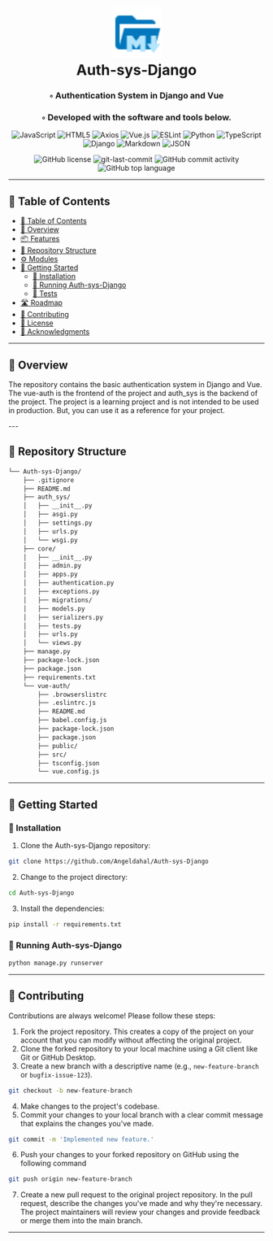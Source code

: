 <div align="center">
<h1 align="center">
<img src="https://raw.githubusercontent.com/PKief/vscode-material-icon-theme/ec559a9f6bfd399b82bb44393651661b08aaf7ba/icons/folder-markdown-open.svg" width="100" />
<br>Auth-sys-Django</h1>
<h3>◦ Authentication System in Django and Vue</h3>
<h3>◦ Developed with the software and tools below.</h3>

<p align="center">
<img src="https://img.shields.io/badge/JavaScript-F7DF1E.svg?style&logo=JavaScript&logoColor=black" alt="JavaScript" />
<img src="https://img.shields.io/badge/HTML5-E34F26.svg?style&logo=HTML5&logoColor=white" alt="HTML5" />
<img src="https://img.shields.io/badge/Axios-5A29E4.svg?style&logo=Axios&logoColor=white" alt="Axios" />
<img src="https://img.shields.io/badge/Vue.js-4FC08D.svg?style&logo=vuedotjs&logoColor=white" alt="Vue.js" />
<img src="https://img.shields.io/badge/ESLint-4B32C3.svg?style&logo=ESLint&logoColor=white" alt="ESLint" />

<img src="https://img.shields.io/badge/Python-3776AB.svg?style&logo=Python&logoColor=white" alt="Python" />
<img src="https://img.shields.io/badge/TypeScript-3178C6.svg?style&logo=TypeScript&logoColor=white" alt="TypeScript" />
<img src="https://img.shields.io/badge/Django-092E20.svg?style&logo=Django&logoColor=white" alt="Django" />
<img src="https://img.shields.io/badge/Markdown-000000.svg?style&logo=Markdown&logoColor=white" alt="Markdown" />
<img src="https://img.shields.io/badge/JSON-000000.svg?style&logo=JSON&logoColor=white" alt="JSON" />
</p>
<img src="https://img.shields.io/github/license/Angeldahal/Auth-sys-Django?style&color=5D6D7E" alt="GitHub license" />
<img src="https://img.shields.io/github/last-commit/Angeldahal/Auth-sys-Django?style&color=5D6D7E" alt="git-last-commit" />
<img src="https://img.shields.io/github/commit-activity/m/Angeldahal/Auth-sys-Django?style&color=5D6D7E" alt="GitHub commit activity" />
<img src="https://img.shields.io/github/languages/top/Angeldahal/Auth-sys-Django?style&color=5D6D7E" alt="GitHub top language" />
</div>

---

## 📖 Table of Contents
- [📖 Table of Contents](#-table-of-contents)
- [📍 Overview](#-overview)
- [📦 Features](#-features)
- [📂 Repository Structure](#-repository-structure)
- [⚙️ Modules](#modules)
- [🚀 Getting Started](#-getting-started)
    - [🔧 Installation](#-installation)
    - [🤖 Running Auth-sys-Django](#-running-Auth-sys-Django)
    - [🧪 Tests](#-tests)
- [🛣 Roadmap](#-roadmap)
- [🤝 Contributing](#-contributing)
- [📄 License](#-license)
- [👏 Acknowledgments](#-acknowledgments)

---


## 📍 Overview

<p>The repository contains the basic authentication system in Django and Vue. The vue-auth is the frontend of the project and auth_sys is the backend of the project.
The project is a learning project and is not intended to be used in production.
But, you can use it as a reference for your project.<p>
---


## 📂 Repository Structure

```sh
└── Auth-sys-Django/
    ├── .gitignore
    ├── README.md
    ├── auth_sys/
    │   ├── __init__.py
    │   ├── asgi.py
    │   ├── settings.py
    │   ├── urls.py
    │   └── wsgi.py
    ├── core/
    │   ├── __init__.py
    │   ├── admin.py
    │   ├── apps.py
    │   ├── authentication.py
    │   ├── exceptions.py
    │   ├── migrations/
    │   ├── models.py
    │   ├── serializers.py
    │   ├── tests.py
    │   ├── urls.py
    │   └── views.py
    ├── manage.py
    ├── package-lock.json
    ├── package.json
    ├── requirements.txt
    └── vue-auth/
        ├── .browserslistrc
        ├── .eslintrc.js
        ├── README.md
        ├── babel.config.js
        ├── package-lock.json
        ├── package.json
        ├── public/
        ├── src/
        ├── tsconfig.json
        └── vue.config.js
```


---

## 🚀 Getting Started


### 🔧 Installation

1. Clone the Auth-sys-Django repository:
```sh
git clone https://github.com/Angeldahal/Auth-sys-Django
```

2. Change to the project directory:
```sh
cd Auth-sys-Django
```

3. Install the dependencies:
```sh
pip install -r requirements.txt
```

### 🤖 Running Auth-sys-Django

```sh
python manage.py runserver
```


---



## 🤝 Contributing

Contributions are always welcome! Please follow these steps:
1. Fork the project repository. This creates a copy of the project on your account that you can modify without affecting the original project.
2. Clone the forked repository to your local machine using a Git client like Git or GitHub Desktop.
3. Create a new branch with a descriptive name (e.g., `new-feature-branch` or `bugfix-issue-123`).
```sh
git checkout -b new-feature-branch
```
4. Make changes to the project's codebase.
5. Commit your changes to your local branch with a clear commit message that explains the changes you've made.
```sh
git commit -m 'Implemented new feature.'
```
6. Push your changes to your forked repository on GitHub using the following command
```sh
git push origin new-feature-branch
```
7. Create a new pull request to the original project repository. In the pull request, describe the changes you've made and why they're necessary.
The project maintainers will review your changes and provide feedback or merge them into the main branch.

---

